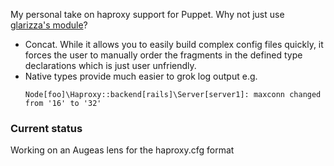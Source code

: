 My personal take on haproxy support for Puppet.  Why not just use [glarizza's
module](https://github.com/glarizza/puppet-haproxy)?

 * Concat.  While it allows you to easily build complex config files quickly,
   it forces the user to manually order the fragments in the defined type
   declarations which is just user unfriendly.
 * Native types provide much easier to grok log output e.g.
   ```
   Node[foo]\Haproxy::backend[rails]\Server[server1]: maxconn changed from '16' to '32'
   ```

### Current status
Working on an Augeas lens for the haproxy.cfg format
